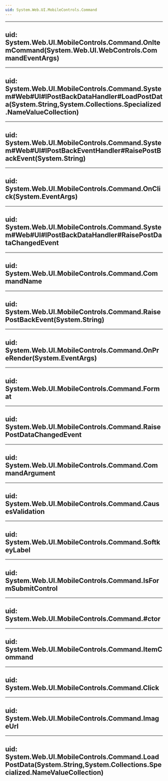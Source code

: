 ```yaml
---
uid: System.Web.UI.MobileControls.Command
---
```


---
uid: System.Web.UI.MobileControls.Command.OnItemCommand(System.Web.UI.WebControls.CommandEventArgs)
---

---
uid: System.Web.UI.MobileControls.Command.System#Web#UI#IPostBackDataHandler#LoadPostData(System.String,System.Collections.Specialized.NameValueCollection)
---

---
uid: System.Web.UI.MobileControls.Command.System#Web#UI#IPostBackEventHandler#RaisePostBackEvent(System.String)
---

---
uid: System.Web.UI.MobileControls.Command.OnClick(System.EventArgs)
---

---
uid: System.Web.UI.MobileControls.Command.System#Web#UI#IPostBackDataHandler#RaisePostDataChangedEvent
---

---
uid: System.Web.UI.MobileControls.Command.CommandName
---

---
uid: System.Web.UI.MobileControls.Command.RaisePostBackEvent(System.String)
---

---
uid: System.Web.UI.MobileControls.Command.OnPreRender(System.EventArgs)
---

---
uid: System.Web.UI.MobileControls.Command.Format
---

---
uid: System.Web.UI.MobileControls.Command.RaisePostDataChangedEvent
---

---
uid: System.Web.UI.MobileControls.Command.CommandArgument
---

---
uid: System.Web.UI.MobileControls.Command.CausesValidation
---

---
uid: System.Web.UI.MobileControls.Command.SoftkeyLabel
---

---
uid: System.Web.UI.MobileControls.Command.IsFormSubmitControl
---

---
uid: System.Web.UI.MobileControls.Command.#ctor
---

---
uid: System.Web.UI.MobileControls.Command.ItemCommand
---

---
uid: System.Web.UI.MobileControls.Command.Click
---

---
uid: System.Web.UI.MobileControls.Command.ImageUrl
---

---
uid: System.Web.UI.MobileControls.Command.LoadPostData(System.String,System.Collections.Specialized.NameValueCollection)
---
